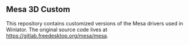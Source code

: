 Mesa 3D Custom
--------

This repository contains customized versions of the Mesa drivers used in Winlator.
The original source code lives at https://gitlab.freedesktop.org/mesa/mesa.
